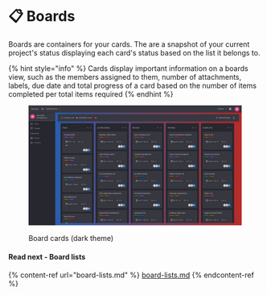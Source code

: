 # 📋 Boards

Boards are containers for your cards. The are a snapshot of your current project's status displaying each card's status based on the list it belongs to.

{% hint style="info" %}
Cards display important information on a boards view, such as the members assigned to them, number of attachments, labels, due date and total progress of a card based on the number of items completed per total items required
{% endhint %}

<figure><img src="../../.gitbook/assets/board-cards-dark.png" alt=""><figcaption><p>Board cards (dark theme)</p></figcaption></figure>

#### Read next - Board lists

{% content-ref url="board-lists.md" %}
[board-lists.md](board-lists.md)
{% endcontent-ref %}

